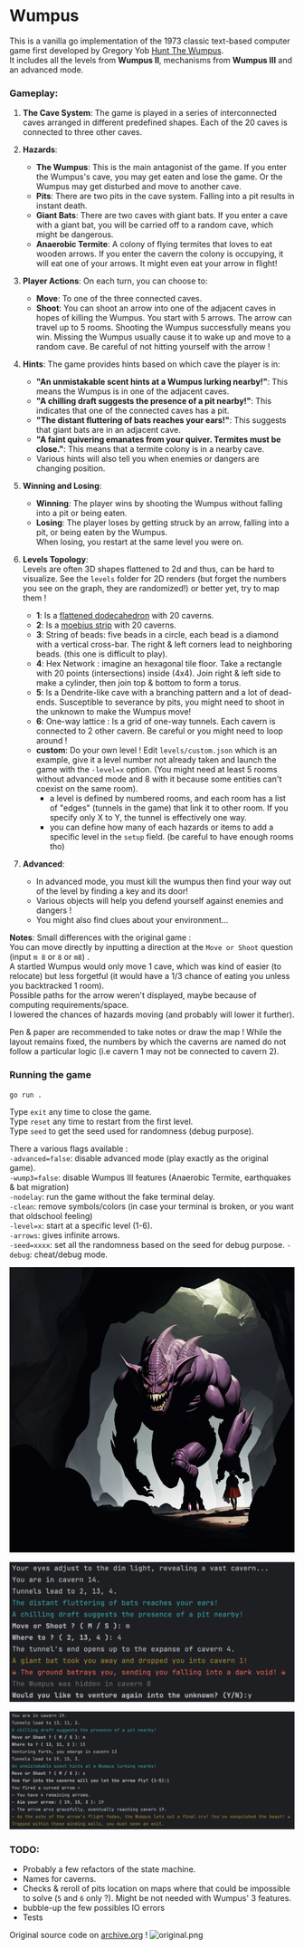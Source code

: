 # Wumpus
This is a vanilla go implementation of the 1973 classic text-based computer game first developed by Gregory Yob [Hunt The Wumpus](https://en.wikipedia.org/wiki/Hunt_the_Wumpus).  
It includes all the levels from **Wumpus II**, mechanisms from **Wumpus III** and an advanced mode.

### Gameplay:

1. **The Cave System**: The game is played in a series of interconnected caves arranged in different predefined shapes. Each of the 20 caves is connected to three other caves.

2. **Hazards**:
   - **The Wumpus**: This is the main antagonist of the game. If you enter the Wumpus's cave, you may get eaten and lose the game. Or the Wumpus may get disturbed and move to another cave.
   - **Pits**: There are two pits in the cave system. Falling into a pit results in instant death.
   - **Giant Bats**: There are two caves with giant bats. If you enter a cave with a giant bat, you will be carried off to a random cave, which might be dangerous.
   - **Anaerobic Termite**: A colony of flying termites that loves to eat wooden arrows. If you enter the cavern the colony is occupying, it will eat one of your arrows. It might even eat your arrow in flight!

3. **Player Actions**: On each turn, you can choose to:
   - **Move**: To one of the three connected caves.
   - **Shoot**: You can shoot an arrow into one of the adjacent caves in hopes of killing the Wumpus. You start with 5 arrows. The arrow can travel up to 5 rooms. Shooting the Wumpus successfully means you win. Missing the Wumpus usually cause it to wake up and move to a random cave. Be careful of not hitting yourself with the arrow !
   
4. **Hints**: The game provides hints based on which cave the player is in:
   - **"An unmistakable scent hints at a Wumpus lurking nearby!"**: This means the Wumpus is in one of the adjacent caves.
   - **"A chilling draft suggests the presence of a pit nearby!"**: This indicates that one of the connected caves has a pit.
   - **"The distant fluttering of bats reaches your ears!"**: This suggests that giant bats are in an adjacent cave.
   - **"A faint quivering emanates from your quiver. Termites must be close."**: This means that a termite colony is in a nearby cave.
   - Various hints will also tell you when enemies or dangers are changing position.

5. **Winning and Losing**:
   - **Winning**: The player wins by shooting the Wumpus without falling into a pit or being eaten.
   - **Losing**: The player loses by getting struck by an arrow, falling into a pit, or being eaten by the Wumpus.  
   When losing, you restart at the same level you were on.

6. **Levels Topology**:  
   Levels are often 3D shapes flattened to 2d and thus, can be hard to visualize. See the `levels` folder for 2D renders (but forget the numbers you see on the graph, they are randomized!) or better yet, try to map them !
   - **1**: Is a [flattened dodecahedron](https://people.math.sc.edu/Burkardt/data/grf/dodecahedron.png) with 20 caverns.
   - **2**: Is a [moebius strip](https://en.wikipedia.org/wiki/M%C3%B6bius_strip) with 20 caverns.
   - **3**: String of beads: five beads in a circle, each bead is a diamond with a vertical cross-bar. The right & left corners lead to neighboring beads. (this one is difficult to play).
   - **4**: Hex Network : imagine an hexagonal tile floor. Take a rectangle with 20 points (intersections) inside (4x4). Join right & left side to make a cylinder, then join top & bottom to form a torus.
   - **5**: Is a Dendrite-like cave with a branching pattern and a lot of dead-ends. Susceptible to severance by pits, you might need to shoot in the unknown to make the Wumpus move! 
   - **6**: One-way lattice : Is a grid of one-way tunnels. Each cavern is connected to 2 other cavern. Be careful or you might need to loop around !
   - **custom**: Do your own level ! Edit `levels/custom.json` which is an example, give it a level number not already taken and launch the game with the `-level=x` option. (You might need at least 5 rooms without advanced mode and 8 with it because some entities can't coexist on the same room).
     - a level is defined by numbered rooms, and each room has a list of "edges" (tunnels in the game) that link it to other room. If you specify only X to Y, the tunnel is effectively one way.
     - you can define how many of each hazards or items to add a specific level in the `setup` field. (be careful to have enough rooms tho)

7. **Advanced**:
   - In advanced mode, you must kill the wumpus then find your way out of the level by finding a key and its door!
   - Various objects will help you defend yourself against enemies and dangers !
   - You might also find clues about your environment...

**Notes**: Small differences with the original game :  
You can move directly by inputting a direction at the `Move or Shoot` question (input `m 8` or `8` or `m8`) .  
A startled Wumpus would only move 1 cave, which was kind of easier (to relocate) but less forgetful (it would have a 1/3 chance of eating you unless you backtracked 1 room).  
Possible paths for the arrow weren't displayed, maybe because of computing requirements/space.  
I lowered the chances of hazards moving (and probably will lower it further).

Pen & paper are recommended to take notes or draw the map !
While the layout remains fixed, the numbers by which the caverns are named do not follow a particular logic (i.e cavern 1 may not be connected to cavern 2).

### Running the game
```
go run .
```
Type `exit` any time to close the game.  
Type `reset` any time to restart from the first level.  
Type `seed` to get the seed used for randomness (debug purpose).

There a various flags available :  
`-advanced=false`: disable advanced mode (play exactly as the original game).  
`-wump3=false`: disable Wumpus III features (Anaerobic Termite, earthquakes & bat migration)  
`-nodelay`: run the game without the fake terminal delay.  
`-clean`: remove symbols/colors (in case your terminal is broken, or you want that oldschool feeling)  
`-level=x`: start at a specific level (1-6).  
`-arrows`: gives infinite arrows.  
`-seed=xxxx`: set all the randomness based on the seed for debug purpose.
`-debug`: cheat/debug mode.  

![cover](cover.png)

![screenshot1](screenshot1.png)

![screenshot2](screenshot2.png)

### TODO:
* Probably a few refactors of the state machine.
* Names for caverns.
* Checks & reroll of pits location on maps where that could be impossible to solve (`5` and `6` only ?). Might be not needed with Wumpus' 3 features.
* bubble-up the few possibles IO errors
* Tests

Original source code on [archive.org](https://archive.org/details/CreativeComputingv01n05SeptemberOctober1975/page/n51/mode/2up) !
![original.png](original.png)
